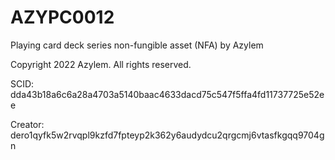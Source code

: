 # AZYPC0012
Playing card deck series non-fungible asset (NFA) by Azylem

Copyright 2022 Azylem. All rights reserved.

SCID: dda43b18a6c6a28a4703a5140baac4633dacd75c547f5ffa4fd11737725e52ee

Creator: dero1qyfk5w2rvqpl9kzfd7fpteyp2k362y6audydcu2qrgcmj6vtasfkgqq9704gn
